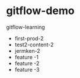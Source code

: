 # gitflow-demo
gitflow-learning

* first-prod-2
* test2-content-2
* jermken-2
* feature -1
* feature -2
* feature -3